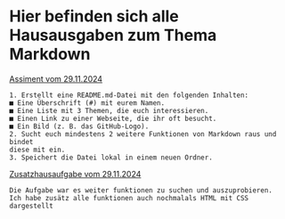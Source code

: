 # Hier befinden sich alle Hausausgaben zum Thema Markdown

[Assiment vom 29.11.2024](assiment_241129-1.md)
```
1. Erstellt eine README.md-Datei mit den folgenden Inhalten:
■ Eine Überschrift (#) mit eurem Namen.
■ Eine Liste mit 3 Themen, die euch interessieren.
■ Einen Link zu einer Webseite, die ihr oft besucht.
■ Ein Bild (z. B. das GitHub-Logo).
2. Sucht euch mindestens 2 weitere Funktionen von Markdown raus und bindet
diese mit ein.
3. Speichert die Datei lokal in einem neuen Ordner.
```

[Zusatzhausaufgabe vom 29.11.2024](assiment_241129-2.md)
```
Die Aufgabe war es weiter funktionen zu suchen und auszuprobieren.
Ich habe zusätz alle funktionen auch nochmalals HTML mit CSS dargestellt

```






